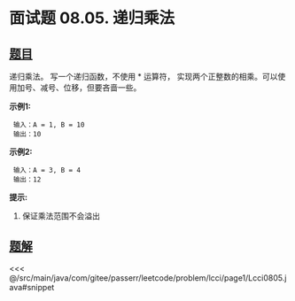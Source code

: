# 面试题 08.05. 递归乘法

## [题目](https://leetcode.cn/problems/recursive-mulitply-lcci/)
递归乘法。 写一个递归函数，不使用 \* 运算符， 实现两个正整数的相乘。可以使用加号、减号、位移，但要吝啬一些。

**示例1:**

```
 输入：A = 1, B = 10
 输出：10
```

**示例2:**

```
 输入：A = 3, B = 4
 输出：12
```

**提示:**

1. 保证乘法范围不会溢出


## [题解](https://github.com/PasseRR/JavaLeetCode/blob/master/src/main/java/com/gitee/passerr/leetcode/problem/lcci/page1/Lcci0805.java)

<<< @/src/main/java/com/gitee/passerr/leetcode/problem/lcci/page1/Lcci0805.java#snippet
